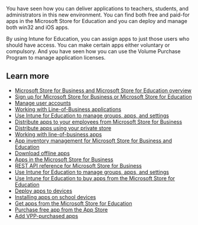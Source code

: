 You have seen how you can deliver applications to teachers, students, and administrators in this new environment. You can find both free and paid-for apps in the Microsoft Store for Education and you can deploy and manage both win32 and iOS apps.

By using Intune for Education, you can assign apps to just those users who should have access. You can make certain apps either voluntary or compulsory.  And you have seen how you can use the Volume Purchase Program to manage application licenses.

## Learn more

- [Microsoft Store for Business and Microsoft Store for Education overview](https://docs.microsoft.com/microsoft-store/microsoft-store-for-business-overview#:~:text=Designed%20for%20organizations%2C%20Microsoft%20Store%20for%20Business%20and,select%20markets%20to%20Windows%2010%20devices%20in%20volume.)
- [Sign up for Microsoft Store for Business or Microsoft Store for Education](https://docs.microsoft.com/microsoft-store/sign-up-microsoft-store-for-business)
- [Manage user accounts](https://docs.microsoft.com/microsoft-store/manage-users-and-groups-microsoft-store-for-business)
- [Working with Line-of-Business applications](https://docs.microsoft.com/microsoft-store/working-with-line-of-business-apps)
- [Use Intune for Education to manage groups, apps, and settings](https://docs.microsoft.com/microsoft-365/education/deploy/use-intune-for-education#:~:text=Use%20Intune%20for%20Education%20to%20manage%20groups%2C%20apps%2C,...%204%20Install%20apps%20for%20all%20users.%20)
- [Distribute apps to your employees from Microsoft Store for Business](https://docs.microsoft.com/microsoft-store/distribute-apps-to-your-employees-microsoft-store-for-business)
- [Distribute apps using your private store](https://docs.microsoft.com/microsoft-store/distribute-apps-from-your-private-store)
- [Working with line-of-business apps](https://docs.microsoft.com/microsoft-store/working-with-line-of-business-apps)
- [App inventory management for Microsoft Store for Business and Education](https://docs.microsoft.com/microsoft-store/app-inventory-management-microsoft-store-for-business#private-store-availability)
- [Download offline apps](https://docs.microsoft.com/microsoft-store/distribute-offline-apps)
- [Apps in the Microsoft Store for Business](https://docs.microsoft.com/microsoft-store/apps-in-microsoft-store-for-business#licensing-model)
- [REST API reference for Microsoft Store for Business](https://docs.microsoft.com/windows/client-management/mdm/rest-api-reference-windows-store-for-business)
- [Use Intune for Education to manage groups, apps, and settings](https://docs.microsoft.com/microsoft-365/education/deploy/use-intune-for-education)
- [Use Intune for Education to buy apps from the Microsoft Store for Education](https://docs.microsoft.com/microsoft-365/education/deploy/use-intune-for-education#add-apps-bought-from-microsoft-store-for-education)
- [Deploy apps to devices](https://docs.microsoft.com/microsoft-365/managed-desktop/get-started/deploy-apps)
- [Installing apps on school devices](https://docs.microsoft.com/intune-education/assign-apps#:~:text=From%20the%20Intune%20for%20Education%20dashboard%2C%20click%20Groups.,or%20more%20apps%20to%20deploy%20to%20your%20group.)
- [Get apps from the Microsoft Store for Education](https://docs.microsoft.com/intune-education/acquire-store-apps)
- [Purchase free app from the App Store](https://docs.microsoft.com/intune-education/add-apps-ios)
- [Add VPP-purchased apps](https://docs.microsoft.com/intune-education/add-vpp-apps-ios)
